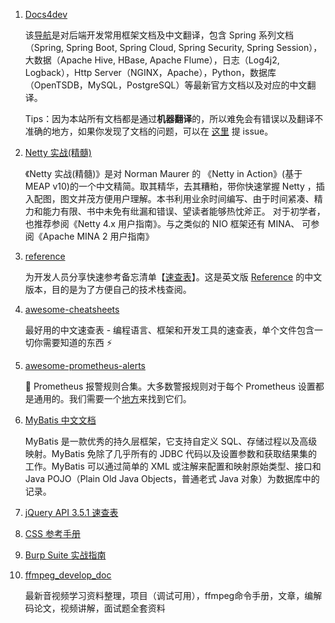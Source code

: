 1. [Docs4dev](https://github.com/docs4dev/docs4dev)

   该[导航](https://www.docs4dev.com/)是对后端开发常用框架文档及中文翻译，包含 Spring 系列文档（Spring, Spring Boot, Spring Cloud, Spring Security, Spring Session），大数据（Apache Hive, HBase, Apache Flume），日志（Log4j2, Logback），Http Server（NGINX，Apache），Python，数据库（OpenTSDB，MySQL，PostgreSQL）等最新官方文档以及对应的中文翻译。

   Tips：因为本站所有文档都是通过**机器翻译**的，所以难免会有错误以及翻译不准确的地方，如果你发现了文档的问题，可以在 [这里](https://github.com/docs4dev/docs4dev-issues/issues?q=is%3Aissue+is%3Aopen+sort%3Aupdated-desc) 提 issue。
2. [Netty 实战(精髓)](https://waylau.gitbooks.io/essential-netty-in-action/content/)

   《Netty 实战(精髓)》是对 Norman Maurer 的 《Netty in Action》(基于 MEAP v10)的一个中文精简。取其精华，去其糟粕，带你快速掌握 Netty ，插入配图，图文并茂方便用户理解。本书利用业余时间编写、由于时间紧凑、精力和能力有限、书中未免有纰漏和错误、望读者能够热忱斧正。
   对于初学者，也推荐参阅《Netty 4.x 用户指南》。与之类似的 NIO 框架还有 MINA、 可参阅《Apache MINA 2 用户指南》
3. [reference](https://github.com/jaywcjlove/reference)

   为开发人员分享快速参考备忘清单【[速查表](https://wangchujiang.com/reference/index.html)】。这是英文版 [Reference](https://github.com/Fechin/reference) 的中文版本，目的是为了方便自己的技术栈查阅。
4. [awesome-cheatsheets](https://github.com/skywind3000/awesome-cheatsheets)

   最好用的中文速查表 - 编程语言、框架和开发工具的速查表，单个文件包含一切你需要知道的东西 ⚡
5. [awesome-prometheus-alerts](https://github.com/samber/awesome-prometheus-alerts)

   🚨 Prometheus 报警规则合集。大多数警报规则对于每个 Prometheus 设置都是通用的。我们需要一个[地方](https://samber.github.io/awesome-prometheus-alerts/)来找到它们。
6. [MyBatis 中文文档](https://mybatis.org/mybatis-3/zh/index.html)

   MyBatis 是一款优秀的持久层框架，它支持自定义 SQL、存储过程以及高级映射。MyBatis 免除了几乎所有的 JDBC 代码以及设置参数和获取结果集的工作。MyBatis 可以通过简单的 XML 或注解来配置和映射原始类型、接口和 Java POJO（Plain Old Java Objects，普通老式 Java 对象）为数据库中的记录。
7. [jQuery API 3.5.1 速查表](https://jquery.cuishifeng.cn/index.html)
8. [CSS 参考手册](https://css.doyoe.com/)
9. [Burp Suite 实战指南](https://t0data.gitbooks.io/burpsuite/content/)
10. [ffmpeg_develop_doc](https://github.com/0voice/ffmpeg_develop_doc)

    最新音视频学习资料整理，项目（调试可用），ffmpeg命令手册，文章，编解码论文，视频讲解，面试题全套资料
‍
